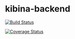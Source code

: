 # kibina-backend
[![Build Status](https://travis-ci.com/denislohan/kibina-backend.svg?branch=ch-ci)](https://travis-ci.com/denislohan/kibina-backend)

[![Coverage Status](https://coveralls.io/repos/github/denislohan/kibina-backend/badge.svg?branch=develop)](https://coveralls.io/github/denislohan/kibina-backend?branch=develop)
